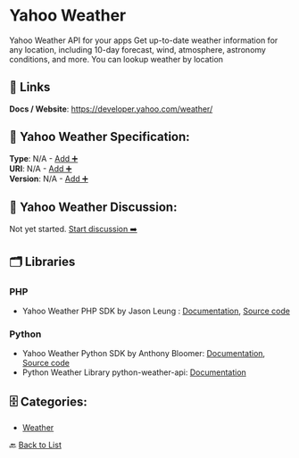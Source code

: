 # Yahoo Weather

Yahoo Weather API for your apps Get up-to-date weather information for any location, including 10-day forecast, wind, atmosphere, astronomy conditions, and more. You can lookup weather by location

##  🔗 Links
**Docs / Website**: https://developer.yahoo.com/weather/

## 🧬 Yahoo Weather Specification:
**Type**: N/A - [Add ➕](https://github.com/apis-list/apis-list/edit/main/apis/yahoo-weather/yahoo-weather.yaml)  
**URI**: N/A - [Add ➕](https://github.com/apis-list/apis-list/edit/main/apis/yahoo-weather/yahoo-weather.yaml)  
**Version**: N/A - [Add ➕](https://github.com/apis-list/apis-list/edit/main/apis/yahoo-weather/yahoo-weather.yaml)

## 💬 Yahoo Weather Discussion:
Not yet started. [Start discussion ➡️](https://github.com/apis-list/apis-list/discussions/new)

## 🗂️ Libraries
### PHP
- Yahoo Weather PHP SDK by Jason Leung : [Documentation](https://github.com/Th3Mouk/YahooWeatherAPI), [Source code](https://github.com/Th3Mouk/YahooWeatherAPI)
### Python
- Yahoo Weather Python SDK by Anthony Bloomer: [Documentation](https://github.com/AnthonyBloomer/weather-api), [Source code](https://pypi.python.org/pypi/weather-api/0.0.5)
- Python Weather Library python-weather-api: [Documentation](https://code.google.com/p/python-weather-api/)


## 🗄️ Categories:
- [Weather](https://github.com/apis-list/apis-list#weather-)

🔙  [Back to List](https://github.com/apis-list/apis-list)
